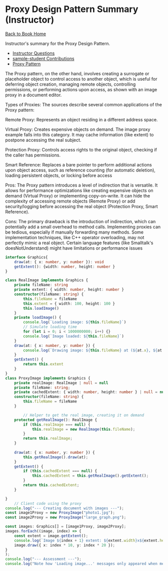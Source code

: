 # Proxy Design Pattern Summary (Instructor)

[Back to Book Home](../README.md)

Instructor's summary for the Proxy Design Pattern.

*   [Instructor Questions](./qa.md)
*   [sample-student Contributions](./contributors/sample-student/README.md)
*   [Proxy Pattern](./proxy/README.md) 

The Proxy pattern, on the other hand, involves creating a surrogate or placeholder object to control access to another object, which is useful for deferring object creation, managing remote objects, controlling permissions, or performing actions upon access, as shown with an image proxy in a document editor.


Types of Proxies: The sources describe several common applications of the Proxy pattern:

Remote Proxy: Represents an object residing in a different address space.

Virtual Proxy: Creates expensive objects on demand. The image proxy example falls into this category. It may cache information (like extent) to postpone accessing the real subject.

Protection Proxy: Controls access rights to the original object, checking if the caller has permissions.

Smart Reference: Replaces a bare pointer to perform additional actions upon object access, such as reference counting (for automatic deletion), loading persistent objects, or locking before access


Pros: The Proxy pattern introduces a level of indirection that is versatile. It allows for performance optimizations like creating expensive objects on demand (Virtual Proxy) or implementing copy-on-write. It can hide the complexity of accessing remote objects (Remote Proxy) or add security/logging before accessing the real object (Protection Proxy, Smart Reference).

Cons: The primary drawback is the introduction of indirection, which can potentially add a small overhead to method calls. Implementing proxies can be tedious, especially if manually forwarding many methods. Some implementation techniques, like C++ operator overloading, may not perfectly mimic a real object. Certain language features (like Smalltalk's doesNotUnderstand) might have limitations or performance issues



```ts
interface Graphics{
    draw(at: { x: number, y: number }): void
    getExtent(): {width: number, height: number }
}

class RealImage implements Graphics {
    private fileName: string
    private extent: { width: number, height: number }
    constructor(fileName: string) {
        this.fileName = fileName
        this.extent = { width: 100, height: 100 }
        this.loadImage()
    }
    private loadImage() {
        console.log(`Loading image: ${this.fileName}`)
        // Simulate loading time
        for (let i = 0; i < 1000000000; i++) {}
        console.log(`Image loaded: ${this.fileName}`)
    }
    draw(at: { x: number, y: number }) {
        console.log(`Drawing image: ${this.fileName} at (${at.x}, ${at.y})`)
    }
    getExtent() {
        return this.extent
    }
}
class ProxyImage implements Graphics {
    private realImage: RealImage | null = null
    private fileName: string;
    private cachedExtent: { width: number, height: number } | null = null; // Cache extent
    constructor(fileName: string) {
        this.fileName = fileName
    }

        // Helper to get the real image, creating it on demand
    protected getRealImage(): RealImage {
        if (this.realImage === null) {
            this.realImage = new RealImage(this.fileName);
        }
        return this.realImage;
    }
    
    draw(at: { x: number, y: number }) {
        this.getRealImage().draw(at);
    }
    getExtent() {
        if (this.cachedExtent === null) {
            this.cachedExtent = this.getRealImage().getExtent();
        }
        return this.cachedExtent;
    }

}
    // Client code using the proxy
console.log("--- Creating document with images ---");
const image1Proxy = new ProxyImage("photo1.jpg");
const image2Proxy = new ProxyImage("large_graph.png");

const images: Graphics[] = [image1Proxy, image2Proxy];
images.forEach((image, index) => {
    const extent = image.getExtent();
    console.log(`Image ${index + 1} extent: ${extent.width}x${extent.height}`);
    image.draw({ x: index * 10, y: index * 20 });
}
);
console.log("--- Assessment ---");
console.log("Note how 'Loading image...' messages only appeared when methods requiring the real object were called (getExtent, draw), not when the proxy was initially created.");
```